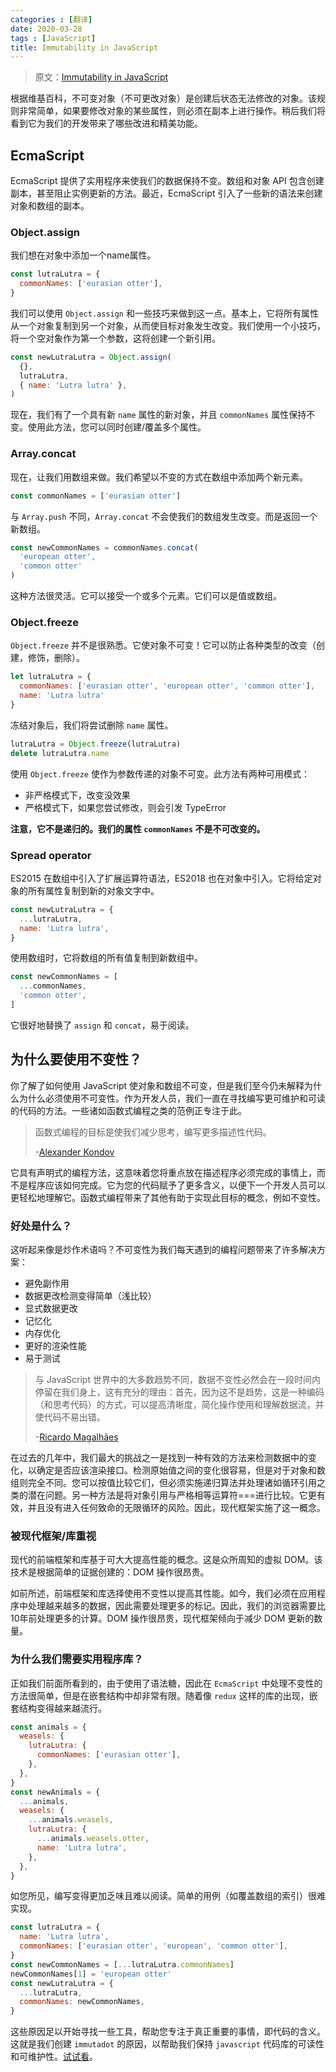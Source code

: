 ```yaml
---
categories : [翻译]
date: 2020-03-28
tags : [JavaScript]
title: Immutability in JavaScript
---
```


> 原文：[Immutability in JavaScript](https://yvonnickfrin.dev/immutability-in-javascript)

根据维基百科，不可变对象（不可更改对象）是创​​建后状态无法修改的对象。该规则非常简单，如果要修改对象的某些属性，则必须在副本上进行操作。稍后我们将看到它为我们的开发带来了哪些改进和精美功能。

<!--more-->

## EcmaScript

EcmaScript 提供了实用程序来使我们的数据保持不变。数组和对象 API 包含创建副本，甚至阻止实例更新的方法。最近，EcmaScript 引入了一些新的语法来创建对象和数组的副本。

### Object.assign

我们想在对象中添加一个name属性。

```js
const lutraLutra = {
  commonNames: ['eurasian otter'],
}
```

我们可以使用 `Object.assign` 和一些技巧来做到这一点。基本上，它将所有属性从一个对象复制到另一个对象，从而使目标对象发生改变。我们使用一个小技巧，将一个空对象作为第一个参数，这将创建一个新引用。

```js
const newLutraLutra = Object.assign(
  {}, 
  lutraLutra,
  { name: 'Lutra lutra' },
)
```

现在，我们有了一个具有新 `name` 属性的新对象，并且 `commonNames` 属性保持不变。使用此方法，您可以同时创建/覆盖多个属性。

<!--more-->

### Array.concat

现在，让我们用数组来做。我们希望以不变的方式在数组中添加两个新元素。

```js
const commonNames = ['eurasian otter']
```

与 `Array.push` 不同，`Array.concat` 不会使我们的数组发生改变。而是返回一个新数组。

```js
const newCommonNames = commonNames.concat(
  'european otter',
  'common otter'
)
```

这种方法很灵活。它可以接受一个或多个元素。它们可以是值或数组。

### Object.freeze

`Object.freeze` 并不是很熟悉。它使对象不可变！它可以防止各种类型的改变（创建，修饰，删除）。

```js
let lutraLutra = {
  commonNames: ['eurasian otter', 'european otter', 'common otter'],
  name: 'Lutra lutra'
}
```

冻结对象后，我们将尝试删除 `name` 属性。

```js
lutraLutra = Object.freeze(lutraLutra)
delete lutraLutra.name
```

使用 `Object.freeze` 使作为参数传递的对象不可变。此方法有两种可用模式：
* 非严格模式下，改变没效果
* 严格模式下，如果您尝试修改，则会引发 TypeError

**注意，它不是递归的。我们的属性 `commonNames` 不是不可改变的。**

### Spread operator

ES2015 在数组中引入了扩展运算符语法，ES2018 也在对象中引入。它将给定对象的所有属性复制到新的对象文字中。

```js
const newLutraLutra = {
  ...lutraLutra,
  name: 'Lutra lutra',
}
```

使用数组时，它将数组的所有值复制到新数组中。

```js
const newCommonNames = [
  ...commonNames,
  'common otter',
]
```

它很好地替换了 `assign` 和 `concat`，易于阅读。

## 为什么要使用不变性？

你了解了如何使用 JavaScript 使对象和数组不可变，但是我们至今仍未解释为什么为什么必须使用不可变性。作为开发人员，我们一直在寻找编写更可维护和可读的代码的方法。一些诸如函数式编程之类的范例正专注于此。

> 函数式编程的目标是使我们减少思考，编写更多描述性代码。
>
> -[Alexander Kondov](https://hackernoon.com/functional-programming-paradigms-in-modern-javascript-immutability-4e9751ca005c)

它具有声明式的编程方法，这意味着您将重点放在描述程序必须完成的事情上，而不是程序应该如何完成。它为您的代码赋予了更多含义，以便下一个开发人员可以更轻松地理解它。函数式编程带来了其他有助于实现此目标的概念，例如不变性。

### 好处是什么？

这听起来像是炒作术语吗？不可变性为我们每天遇到的编程问题带来了许多解决方案：

* 避免副作用
* 数据更改检测变得简单（浅比较）
* 显式数据更改
* 记忆化
* 内存优化
* 更好的渲染性能
* 易于测试

> 与 JavaScript 世界中的大多数趋势不同，数据不变性必然会在一段时间内停留在我们身上，这有充分的理由：首先，因为这不是趋势，这是一种编码（和思考代码）的方式，可以提高清晰度，简化操作使用和理解数据流，并使代码不易出错。
>
> -[Ricardo Magalhães](https://hackernoon.com/data-immutability-with-vanilla-javascript-63834a65a6c9)

在过去的几年中，我们最大的挑战之一是找到一种有效的方法来检测数据中的变化，以确定是否应该渲染接口。检测原始值之间的变化很容易，但是对于对象和数组则完全不同。您可以按值比较它们，但必须实施递归算法并处理诸如循环引用之类的潜在问题。另一种方法是将对象引用与严格相等运算符===进行比较。它更有效，并且没有进入任何致命的无限循环的风险。因此，现代框架实施了这一概念。

### 被现代框架/库重视

现代的前端框架和库基于可大大提高性能的概念。这是众所周知的虚拟 DOM。该技术是根据简单的证据创建的：DOM 操作很昂贵。

如前所述，前端框架和库选择使用不变性以提高其性能。如今，我们必须在应用程序中处理越来越多的数据，因此需要处理更多的标记。因此，我们的浏览器需要比10年前处理更多的计算。DOM 操作很昂贵，现代框架倾向于减少 DOM 更新的数量。

### 为什么我们需要实用程序库？

正如我们前面所看到的，由于使用了语法糖，因此在 `EcmaScript` 中处理不变性的方法很简单，但是在嵌套结构中却非常有限。随着像 `redux` 这样的库的出现，嵌套结构变得越来越流行。

```js
const animals = {
  weasels: {
    lutraLutra: {
      commonNames: ['eurasian otter'],
    },
  },
}
const newAnimals = {
  ...animals,
  weasels: {
    ...animals.weasels,
    lutraLutra: {
      ...animals.weasels.otter,
      name: 'Lutra lutra',
    },
  },
}
```

如您所见，编写变得更加乏味且难以阅读。简单的用例（如覆盖数组的索引）很难实现。

```js
const lutraLutra = {
  name: 'Lutra lutra',
  commonNames: ['eurasian otter', 'european', 'common otter'],
}
const newCommonNames = [...lutraLutra.commonNames]
newCommonNames[1] = 'european otter'
const newLutraLutra = { 
  ...lutraLutra,
  commonNames: newCommonNames,
}
```

这些原因足以开始寻找一些工具，帮助您专注于真正重要的事情，即代码的含义。这就是我们创建 `immutadot` 的原因，以帮助我们保持 `javascript` 代码库的可读性和可维护性。[试试看](https://github.com/zenika-open-source/immutadot)。

